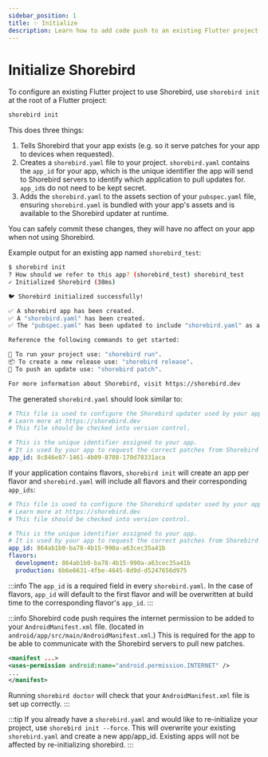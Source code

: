 ```yaml
---
sidebar_position: 1
title: ✨ Initialize
description: Learn how to add code push to an existing Flutter project.
---
```


# Initialize Shorebird

To configure an existing Flutter project to use Shorebird, use `shorebird init`
at the root of a Flutter project:

```sh
shorebird init
```

This does three things:

1. Tells Shorebird that your app exists (e.g. so it serve patches for your app
   to devices when requested).
1. Creates a `shorebird.yaml` file to your project. `shorebird.yaml` contains
   the `app_id` for your app, which is the unique identifier the app will send
   to Shorebird servers to identify which application to pull updates for.
   `app_id`s do not need to be kept secret.
1. Adds the `shorebird.yaml` to the assets section of your `pubspec.yaml` file,
   ensuring `shorebird.yaml` is bundled with your app's assets and is available
   to the Shorebird updater at runtime.

You can safely commit these changes, they will have no affect on your app
when not using Shorebird.

Example output for an existing app named `shorebird_test`:

```sh
$ shorebird init
? How should we refer to this app? (shorebird_test) shorebird_test
✓ Initialized Shorebird (38ms)

🐦 Shorebird initialized successfully!

✅ A shorebird app has been created.
✅ A "shorebird.yaml" has been created.
✅ The "pubspec.yaml" has been updated to include "shorebird.yaml" as an asset.

Reference the following commands to get started:

🚙 To run your project use: "shorebird run".
📦 To create a new release use: "shorebird release".
🚀 To push an update use: "shorebird patch".

For more information about Shorebird, visit https://shorebird.dev
```

The generated `shorebird.yaml` should look similar to:

```yaml
# This file is used to configure the Shorebird updater used by your application.
# Learn more at https://shorebird.dev
# This file should be checked into version control.

# This is the unique identifier assigned to your app.
# It is used by your app to request the correct patches from Shorebird servers.
app_id: 8c846e87-1461-4b09-8708-170d78331aca
```

If your application contains flavors, `shorebird init` will create an app per flavor and `shorebird.yaml` will include all flavors and their corresponding `app_ids`:

```yaml
# This file is used to configure the Shorebird updater used by your application.
# Learn more at https://shorebird.dev
# This file should be checked into version control.

# This is the unique identifier assigned to your app.
# It is used by your app to request the correct patches from Shorebird servers.
app_id: 864ab1b0-ba78-4b15-990a-a63cec35a41b
flavors:
  development: 864ab1b0-ba78-4b15-990a-a63cec35a41b
  production: 6b6e6631-4fbe-4645-8d9d-d5247656d975
```

:::info
The `app_id` is a required field in every `shorebird.yaml`. In the case of flavors, `app_id` will default to the first flavor and will be overwritten at build time to the corresponding flavor's `app_id`.
:::

:::info
Shorebird code push requires the internet permission to be added to your
`AndroidManifest.xml` file. (located in
`android/app/src/main/AndroidManifest.xml`.) This is required for the app to be
able to communicate with the Shorebird servers to pull new patches.

```xml
<manifest ...>
<uses-permission android:name="android.permission.INTERNET" />
...
</manifest>
```

Running `shorebird doctor` will check that your `AndroidManifest.xml` file is
set up correctly.
:::

:::tip
If you already have a `shorebird.yaml` and would like to re-initialize your project, use `shorebird init --force`. This will overwrite your existing `shorebird.yaml` and create a new app/app_id. Existing apps will not be affected by re-initializing shorebird.
:::
